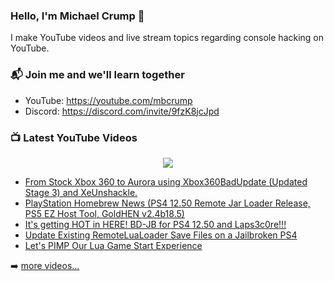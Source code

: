 ### Hello, I'm Michael Crump 👋

I make YouTube videos and live stream topics regarding console hacking on YouTube. 

### 📬 Join me and we'll learn together

- YouTube: https://youtube.com/mbcrump
- Discord: https://discord.com/invite/9fzK8jcJpd

### 📺 Latest YouTube Videos

<div align="center">

[<img src="https://img.shields.io/badge/-Subscribe-red?style=for-the-badge&logo=youtube&logoColor=white"/>](https://www.youtube.com/c/mbcrump?sub_confirmation=1)

</div>

<!-- YOUTUBE:START -->
- [From Stock Xbox 360 to Aurora using Xbox360BadUpdate &lpar;Updated Stage 3&rpar; and XeUnshackle.](https://www.youtube.com/watch?v=x5SG1MENfDk)
- [PlayStation Homebrew News &lpar;PS4 12.50 Remote Jar Loader Release, PS5 EZ Host Tool, GoldHEN v2.4b18.5&rpar;](https://www.youtube.com/watch?v=Ct-Rnb5D_6c)
- [It&#39;s getting HOT in HERE! BD-JB for PS4 12.50 and Laps3c0re!!!](https://www.youtube.com/watch?v=DWTrTesv8S8)
- [Update Existing RemoteLuaLoader Save Files on a Jailbroken PS4](https://www.youtube.com/watch?v=SF6MBF7q51A)
- [Let&#39;s PIMP Our Lua Game Start Experience](https://www.youtube.com/watch?v=YSGSdOUkK8Y)
<!-- YOUTUBE:END -->

➡️ [more videos...](https://youtube.com/mbcrump)

